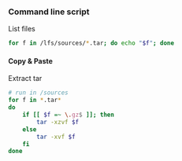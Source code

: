 
### Command line script

List files
```bash
for f in /lfs/sources/*.tar; do echo "$f"; done 
```

#### Copy & Paste

Extract tar
```bash
# run in /sources
for f in *.tar*
do
    if [[ $f =~ \.gz$ ]]; then
        tar -xzvf $f
    else
        tar -xvf $f
    fi
done
```

